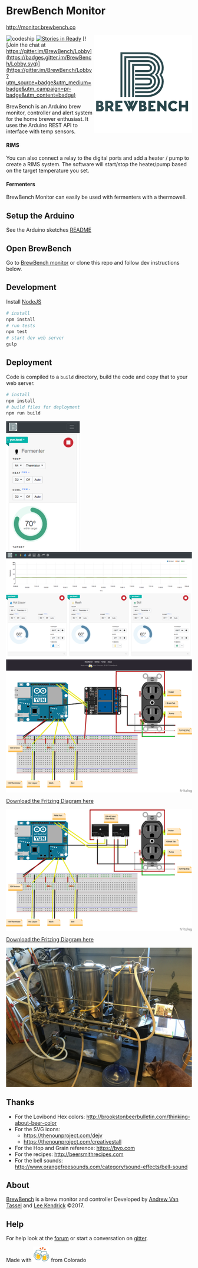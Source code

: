 # BrewBench Monitor

http://monitor.brewbench.co

<img src="src/assets/img/brewbench-logo-265.png?raw=true" alt="BrewBench logo" title="BrewBench" align="right" />

![codeship](https://codeship.com/projects/8b6f3bc0-b4fd-0134-65d1-5ed8b845772e/status?branch=master)
[![Stories in Ready](https://badge.waffle.io/BrewBench/monitor.png?label=ready&title=Ready)](https://waffle.io/BrewBench/monitor)
[![Join the chat at https://gitter.im/BrewBench/Lobby](https://badges.gitter.im/BrewBench/Lobby.svg)](https://gitter.im/BrewBench/Lobby?utm_source=badge&utm_medium=badge&utm_campaign=pr-badge&utm_content=badge)

BrewBench is an Arduino brew monitor, controller and alert system for the home brewer enthusiast.  It uses the Arduino REST API to interface with temp sensors.

#### RIMS
You can also connect a relay to the digital ports and add a heater / pump to create a RIMS system.  The software will start/stop the heater/pump based on the target temperature you set.

#### Fermenters
BrewBench Monitor can easily be used with fermenters with a thermowell.

## Setup the Arduino

See the Arduino sketches [README](arduino/)

## Open BrewBench

Go to [BrewBench monitor](http://monitor.brewbench.co) or clone this repo and follow dev instructions below.

## Development

Install [NodeJS](https://nodejs.org)

```sh
# install
npm install
# run tests
npm test
# start dev web server
gulp
```

## Deployment

Code is compiled to a `build` directory, build the code and copy that to your web server.

```sh
# install
npm install
# build files for deployment
npm run build
```

<img src="src/assets/img/screenshot-fermenter.png?raw=true" alt="BrewBench fermenter" align="center" width="200" />

<img src="src/assets/img/screenshot-desktop.png?raw=true" alt="BrewBench screenshot" align="center" />

<img src="src/assets/img/BrewBench-wiring-diagram.png?raw=true" alt="BrewBench Wiring Diagram" align="center" />

[Download the Fritzing Diagram here](src/assets/BrewBench-wiring-diagram.fzz)

<img src="src/assets/img/BrewBench-wiring-diagram-SSR.png?raw=true" alt="BrewBench Wiring Diagram" align="center" />

[Download the Fritzing Diagram here](src/assets/BrewBench-wiring-diagram-SSR.fzz)

<img src="src/assets/img/brewbench-wiredup.jpg?raw=true" alt="BrewBench wired up" align="center" />

## Thanks

* For the Lovibond Hex colors: http://brookstonbeerbulletin.com/thinking-about-beer-color
* For the SVG icons:
  * https://thenounproject.com/dejv
  * https://thenounproject.com/creativestall
* For the Hop and Grain reference: https://byo.com
* For the recipes: http://beersmithrecipes.com
* For the bell sounds: http://www.orangefreesounds.com/category/sound-effects/bell-sound

## About

[BrewBench](https://brewbench.co) is a brew monitor and controller Developed by [Andrew Van Tassel](https://www.andrewvantassel.com) and [Lee Kendrick](http://www.leekendrick.info) &copy;2017.  

## Help

For help look at the [forum](https://forum.brewbench.co) or start a conversation on [gitter](https://gitter.im/BrewBench/Lobby).

Made with <img src="src/assets/img/beer.png" width="45"> from Colorado
